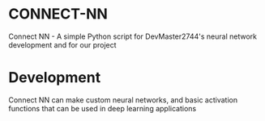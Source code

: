 # CONNECT-NN
Connect NN - A simple Python script for DevMaster2744's neural network development and for our project

# Development
Connect NN can make custom neural networks, and basic activation functions that can be used in deep learning
 applications
